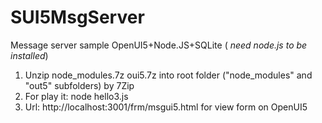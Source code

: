 # SUI5MsgServer
Message server sample OpenUI5+Node.JS+SQLite ( *need node.js to be installed*)

1. Unzip node_modules.7z oui5.7z into root folder ("node_modules" and "out5" subfolders) by 7Zip
2. For play it: node hello3.js  
3. Url: http://localhost:3001/frm/msgui5.html for view form on OpenUI5
